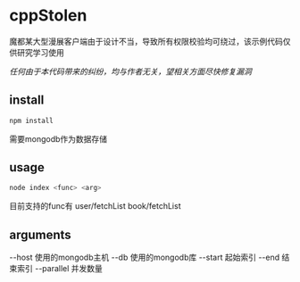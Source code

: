cppStolen
=======================

魔都某大型漫展客户端由于设计不当，导致所有权限校验均可绕过，该示例代码仅供研究学习使用

*任何由于本代码带来的纠纷，均与作者无关，望相关方面尽快修复漏洞*

install
-----------------------
```bash
npm install
```

需要mongodb作为数据存储

usage
-----------------------
```bash
node index <func> <arg>
```

目前支持的func有
user/fetchList
book/fetchList

arguments
-----------------------
--host 使用的mongodb主机
--db 使用的mongodb库
--start 起始索引
--end 结束索引
--parallel 并发数量
